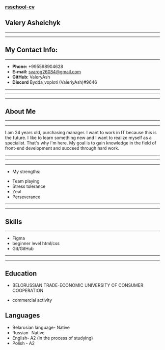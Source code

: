 ### [rsschool-cv](#)
## Valery Asheichyk
********
********
## My Contact Info:
**************
* **Phone:** +995598904628
* **E-mail:** svarog26084@gmail.com
* **GitHub:** ValeryAsh
* **Discord** Bydda_voploti (ValeriyAsh)#9646
**********
**********
**********
## About Me 
**********
**********
I am 24 years old, purchasing manager. I want to work in IT because this is the future. I like to learn something new and I want to realize myself as a specialist. That's why I'm here. My goal is to gain knowledge in the field of front-end development and succeed through hard work.
********
********
********
* My strengths:
- Team playing
- Stress tolerance
- Zeal
- Perseverance
******
******
## Skills
******
* Figma
* beginner level html/css
* Git/GitHub
********
********
## Education
* BELORUSSIAN TRADE-ECONOMIC UNIVERSITY OF CONSUMER COOPERATION
+ commercial activity
## Languages
* Belarusian language- Native
* Russian- Native
* English- A2 (in the process of studying)
* Polish - A2
